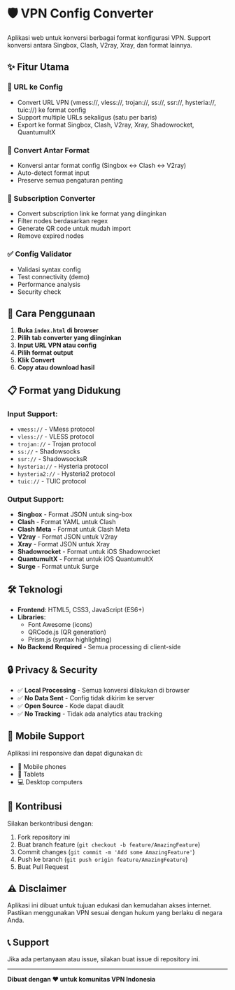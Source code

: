 # 🛡️ VPN Config Converter

Aplikasi web untuk konversi berbagai format konfigurasi VPN. Support konversi antara Singbox, Clash, V2ray, Xray, dan format lainnya.

## ✨ Fitur Utama

### 🔗 URL ke Config
- Convert URL VPN (vmess://, vless://, trojan://, ss://, ssr://, hysteria://, tuic://) ke format config
- Support multiple URLs sekaligus (satu per baris)
- Export ke format Singbox, Clash, V2ray, Xray, Shadowrocket, QuantumultX

### 🔄 Convert Antar Format
- Konversi antar format config (Singbox ↔ Clash ↔ V2ray)
- Auto-detect format input
- Preserve semua pengaturan penting

### 📡 Subscription Converter
- Convert subscription link ke format yang diinginkan
- Filter nodes berdasarkan regex
- Generate QR code untuk mudah import
- Remove expired nodes

### ✅ Config Validator
- Validasi syntax config
- Test connectivity (demo)
- Performance analysis
- Security check

## 🚀 Cara Penggunaan

1. **Buka `index.html` di browser**
2. **Pilih tab converter yang diinginkan**
3. **Input URL VPN atau config**
4. **Pilih format output**
5. **Klik Convert**
6. **Copy atau download hasil**

## 📋 Format yang Didukung

### Input Support:
- `vmess://` - VMess protocol
- `vless://` - VLESS protocol  
- `trojan://` - Trojan protocol
- `ss://` - Shadowsocks
- `ssr://` - ShadowsocksR
- `hysteria://` - Hysteria protocol
- `hysteria2://` - Hysteria2 protocol
- `tuic://` - TUIC protocol

### Output Support:
- **Singbox** - Format JSON untuk sing-box
- **Clash** - Format YAML untuk Clash
- **Clash Meta** - Format untuk Clash Meta
- **V2ray** - Format JSON untuk V2ray
- **Xray** - Format JSON untuk Xray
- **Shadowrocket** - Format untuk iOS Shadowrocket
- **QuantumultX** - Format untuk iOS QuantumultX
- **Surge** - Format untuk Surge

## 🛠️ Teknologi

- **Frontend**: HTML5, CSS3, JavaScript (ES6+)
- **Libraries**: 
  - Font Awesome (icons)
  - QRCode.js (QR generation)
  - Prism.js (syntax highlighting)
- **No Backend Required** - Semua processing di client-side

## 🔒 Privacy & Security

- ✅ **Local Processing** - Semua konversi dilakukan di browser
- ✅ **No Data Sent** - Config tidak dikirim ke server
- ✅ **Open Source** - Kode dapat diaudit
- ✅ **No Tracking** - Tidak ada analytics atau tracking

## 📱 Mobile Support

Aplikasi ini responsive dan dapat digunakan di:
- 📱 Mobile phones
- 📱 Tablets  
- 💻 Desktop computers

## 🤝 Kontribusi

Silakan berkontribusi dengan:
1. Fork repository ini
2. Buat branch feature (`git checkout -b feature/AmazingFeature`)
3. Commit changes (`git commit -m 'Add some AmazingFeature'`)
4. Push ke branch (`git push origin feature/AmazingFeature`)
5. Buat Pull Request

## ⚠️ Disclaimer

Aplikasi ini dibuat untuk tujuan edukasi dan kemudahan akses internet. Pastikan menggunakan VPN sesuai dengan hukum yang berlaku di negara Anda.

## 📞 Support

Jika ada pertanyaan atau issue, silakan buat issue di repository ini.

---

**Dibuat dengan ❤️ untuk komunitas VPN Indonesia**
